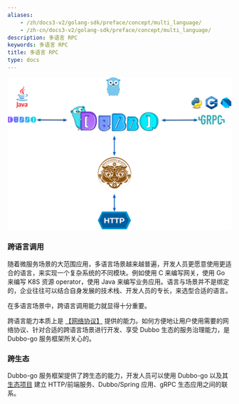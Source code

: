 ```yaml
---
aliases:
    - /zh/docs3-v2/golang-sdk/preface/concept/multi_language/
    - /zh-cn/docs3-v2/golang-sdk/preface/concept/multi_language/
description: 多语言 RPC
keywords: 多语言 RPC
title: 多语言 RPC
type: docs
---
```








![img](/imgs/docs3-v2/golang-sdk/concept/rpc/multi_language/dubbogo-3.0-invocation.png)

### 跨语言调用

随着微服务场景的大范围应用，多语言场景越来越普遍，开发人员更愿意使用更适合的语言，来实现一个复杂系统的不同模块。例如使用 C 来编写网关，使用 Go 来编写 K8S 资源 operator，使用 Java 来编写业务应用。语言与场景并不是绑定的，企业往往可以结合自身发展的技术栈、开发人员的专长，来选型合适的语言。

在多语言场景中，跨语言调用能力就显得十分重要。

跨语言能力本质上是 [【网络协议】](../protocol/) 提供的能力。如何方便地让用户使用需要的网络协议、针对合适的跨语言场景进行开发、享受 Dubbo 生态的服务治理能力，是 Dubbo-go 服务框架所关心的。

### 跨生态

Dubbo-go 服务框架提供了跨生态的能力，开发人员可以使用 Dubbo-go 以及其 [生态项目](../../../refer/ecology/) 建立 HTTP/前端服务、Dubbo/Spring 应用、gRPC 生态应用之间的联系。